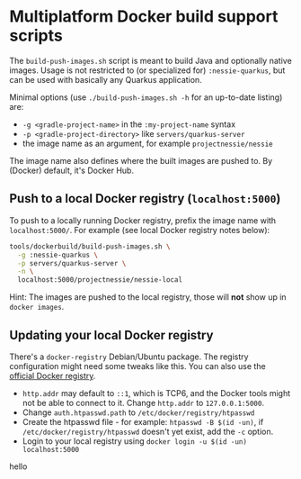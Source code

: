 # Multiplatform Docker build support scripts

The `build-push-images.sh` script is meant to build Java and optionally native images. Usage is not
restricted to (or specialized for) `:nessie-quarkus`, but can be used with basically any Quarkus
application.

Minimal options (use `./build-push-images.sh -h` for an up-to-date listing) are:

* `-g <gradle-project-name>` in the `:my-project-name` syntax
* `-p <gradle-project-directory>` like `servers/quarkus-server`
* the image name as an argument, for example `projectnessie/nessie`

The image name also defines where the built images are pushed to. By (Docker) default, it's Docker
Hub.

## Push to a local Docker registry (`localhost:5000`)

To push to a locally running Docker registry, prefix the image name with `localhost:5000/`. For
example (see local Docker registry notes below):

```bash
tools/dockerbuild/build-push-images.sh \
  -g :nessie-quarkus \
  -p servers/quarkus-server \
  -n \
  localhost:5000/projectnessie/nessie-local
```

Hint: The images are pushed to the local registry, those will **not** show up in `docker images`.

## Updating your local Docker registry

There's a `docker-registry` Debian/Ubuntu package. The registry configuration might need some tweaks
like this. You can also use
the [official Docker registry](https://docs.docker.com/registry/deploying/).

* `http.addr` may default to `::1`, which is TCP6, and the Docker tools might not be able to connect
  to it.
  Change `http.addr` to `127.0.0.1:5000`.
* Change `auth.htpasswd.path` to `/etc/docker/registry/htpasswd`
* Create the htpasswd file - for example: `htpasswd -B $(id -un)`,
  if `/etc/docker/registry/htpasswd` doesn't yet exist, add the `-c` option.
* Login to your local registry using `docker login -u $(id -un) localhost:5000`


hello
